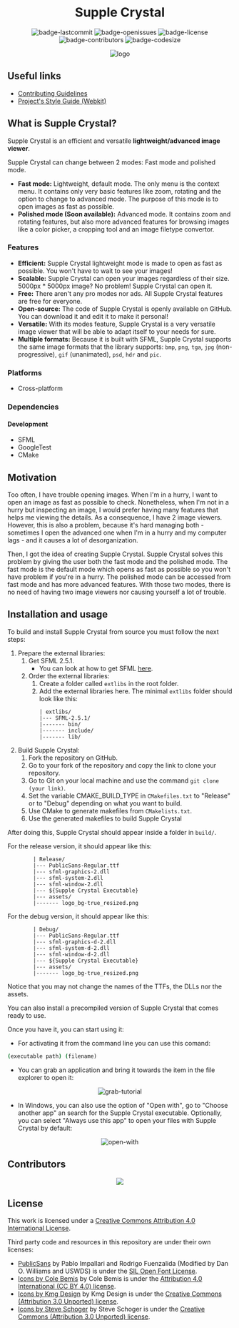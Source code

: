 <h1 align="center">Supple Crystal</h1>

<p align="center">
  <img alt="badge-lastcommit" src="https://img.shields.io/github/last-commit/GaryStriving/Supple-Crystal?style=for-the-badge">
  <img alt="badge-openissues" src="https://img.shields.io/github/issues-raw/GaryStriving/Supple-Crystal?style=for-the-badge">
  <img alt="badge-license" src="https://img.shields.io/github/license/GaryStriving/Supple-Crystal?style=for-the-badge">
  <img alt="badge-contributors" src="https://img.shields.io/github/contributors/GaryStriving/Supple-Crystal?style=for-the-badge">
  <img alt="badge-codesize" src="https://img.shields.io/github/languages/code-size/GaryStriving/Supple-Crystal?style=for-the-badge">
</p>

<p align="center">
  <img alt="logo" src="https://user-images.githubusercontent.com/46727048/141652770-78d07476-c5fa-40fd-8c49-9843be74d0ed.png" />
</p>

## Useful links
- [Contributing Guidelines](https://github.com/GaryStriving/Supple-Crystal/blob/main/docs/CONTRIBUTING.md)
- [Project's Style Guide (Webkit)](https://webkit.org/code-style-guidelines/)

## What is Supple Crystal?
Supple Crystal is an efficient and versatile **lightweight/advanced image viewer**.

Supple Crystal can change between 2 modes: Fast mode and polished mode.
- **Fast mode:** Lightweight, default mode. The only menu is the context menu. It contains only very basic features like zoom, rotating and the option to change to advanced mode. The purpose of this mode is to open images as fast as possible.
- **Polished mode (Soon available):** Advanced mode. It contains zoom and rotating features, but also more advanced features for browsing images like a color picker, a cropping tool and an image filetype convertor.

### Features
- **Efficient:** Supple Crystal lightweight mode is made to open as fast as possible. You won't have to wait to see your images!
- **Scalable:** Supple Crystal can open your images regardless of their size. 5000px * 5000px image? No problem! Supple Crystal can open it.
- **Free:** There aren't any pro modes nor ads. All Supple Crystal features are free for everyone.
- **Open-source:** The code of Supple Crystal is openly available on GitHub. You can download it and edit it to make it personal!
- **Versatile:** With its modes feature, Supple Crystal is a very versatile image viewer that will be able to adapt itself to your needs for sure.
- **Multiple formats:** Because it is built with SFML, Supple Crystal supports the same image formats that the library supports: `bmp`, `png`, `tga`, `jpg` (non-progressive), `gif` (unanimated), `psd`, `hdr` and `pic`.

### Platforms
- Cross-platform

### Dependencies
#### Development
- SFML
- GoogleTest
- CMake

## Motivation
Too often, I have trouble opening images. When I'm in a hurry, I want to open an image as fast as possible to check. Nonetheless, when I'm not in a hurry but inspecting an image, I would prefer having many features that helps me viewing the details. As a consequence, I have 2 image viewers. However, this is also a problem, because it's hard managing both - sometimes I open the advanced one when I'm in a hurry and my computer lags - and it causes a lot of desorganization.

Then, I got the idea of creating Supple Crystal. Supple Crystal solves this problem by giving the user both the fast mode and the polished mode. The fast mode is the default mode which opens as fast as possible so you won't have problem if you're in a hurry. The polished mode can be accessed from fast mode and has more advanced features. With those two modes, there is no need of having two image viewers nor causing yourself a lot of trouble.

## Installation and usage
To build and install Supple Crystal from source you must follow the next steps:
1. Prepare the external libraries:
   1. Get SFML 2.5.1.
        - You can look at how to get SFML [here](https://www.sfml-dev.org/tutorials/2.5/).
   2. Order the external libraries:
        1. Create a folder called `extlibs` in the root folder.
        2. Add the external libraries here. The minimal `extlibs` folder should look like this:
           ```
           | extlibs/
           |--- SFML-2.5.1/
           |------- bin/
           |------- include/
           |------- lib/
           ```
2. Build Supple Crystal:
   1. Fork the repository on GitHub.
   2. Go to your fork of the repository and copy the link to clone your repository.
   3. Go to Git on your local machine and use the command `git clone (your link)`.
   4. Set the variable CMAKE_BUILD_TYPE in `CMakefiles.txt` to "Release" or to "Debug" depending on what you want to build.
   5. Use CMake to generate makefiles from `CMakelists.txt`.
   6. Use the generated makefiles to build Supple Crystal

After doing this, Supple Crystal should appear inside a folder in `build/`.

For the release version, it should appear like this:
```
        | Release/
        |--- PublicSans-Regular.ttf
        |--- sfml-graphics-2.dll
        |--- sfml-system-2.dll
        |--- sfml-window-2.dll
        |--- ${Supple Crystal Executable}
        |--- assets/
        |------- logo_bg-true_resized.png
```

For the debug version, it should appear like this:
```
        | Debug/
        |--- PublicSans-Regular.ttf
        |--- sfml-graphics-d-2.dll
        |--- sfml-system-d-2.dll
        |--- sfml-window-d-2.dll
        |--- ${Supple Crystal Executable}
        |--- assets/
        |------- logo_bg-true_resized.png
```
Notice that you may not change the names of the TTFs, the DLLs nor the assets.

You can also install a precompiled version of Supple Crystal that comes ready to use. 

Once you have it, you can start using it:
- For activating it from the command line you can use this comand:
```cmd
(executable path) (filename) 
```
- You can grab an application and bring it towards the item in the file explorer to open it:

<p align="center"><img alt="grab-tutorial" src="https://user-images.githubusercontent.com/46727048/135758516-775036cf-de4f-4584-9734-1139ed00a5ce.gif"></p>

- In Windows, you can also use the option of "Open with", go to "Choose another app" an search for the Supple Crystal executable. Optionally, you can select "Always use this app" to open your files with Supple Crystal by default:

<p align="center"><img alt="open-with" src="https://user-images.githubusercontent.com/46727048/135758901-fa32d5d5-700e-420b-a62f-5c360cb8e53a.gif"></p>

## Contributors
<p align="center"><a href="https://github.com/GaryStriving/Supple-Crystal/graphs/contributors"><img src="https://contrib.rocks/image?repo=GaryStriving/Supple-Crystal" /></a></p>

## License
This work is licensed under a [Creative Commons Attribution 4.0 International License](https://github.com/GaryHilares/Supple-Crystal/blob/main/LICENSE).

Third party code and resources in this repository are under their own licenses:
- [PublicSans](https://github.com/GaryStriving/Supple-Crystal/tree/main/third-party/PublicSans) by Pablo Impallari and Rodrigo Fuenzalida (Modified by Dan O. Williams and USWDS) is under the [SIL Open Font License](https://github.com/GaryStriving/Supple-Crystal/blob/main/third-party/PublicSans/LICENSE).
- [Icons by Cole Bemis](https://github.com/GaryStriving/Supple-Crystal/tree/main/third-party/Icons%20by%20Cole%20Bemis) by Cole Bemis is under the [Attribution 4.0 International (CC BY 4.0) license](https:/GaryStriving/github.com//Supple-Crystal/blob/main/third-party/Icons%20by%20Cole%Bemis/LICENSE).
- [Icons by Kmg Design](https://github.com/GaryStriving/Supple-Crystal/tree/main/third-party/Icons%20by%20Kmg%20Design) by Kmg Design is under the [Creative Commons (Attribution 3.0 Unported) license](https://github.com/GaryStriving/Supple-Crystal/blob/main/third-party/Icons%20by%20Kmg%Design/LICENSE).
- [Icons by Steve Schoger](https://github.com/GaryStriving/Supple-Crystal/tree/main/third-party/Icons%20by%20Steve%20Schoger) by Steve Schoger is under the [Creative Commons (Attribution 3.0 Unported) license](https://github.com/GaryStriving/Supple-Crystal/blob/main/third-party/Icons%20by%20Steve%Schoger/LICENSE).
